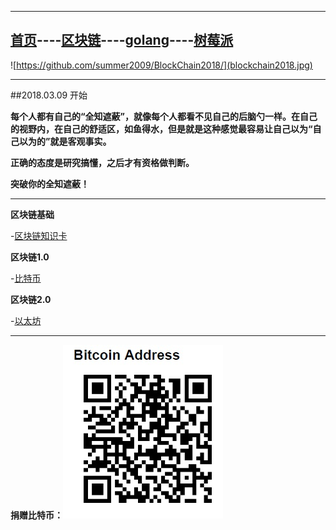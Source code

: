 -------


[首页](https://summer2009.github.io/BlockChain2018/)----[区块链](https://summer2009.github.io/BlockChain2018/)----[golang](https://summer2009.github.io/BlockChain2018/)----[树莓派](https://summer2009.github.io/wisdomdo/info_raspi.html)
----

![https://github.com/summer2009/BlockChain2018/](blockchain2018.jpg) 

--------------

##2018.03.09 开始

**每个人都有自己的“全知遮蔽”，就像每个人都看不见自己的后脑勺一样。在自己的视野内，在自己的舒适区，如鱼得水，但是就是这种感觉最容易让自己以为“自己以为的”就是客观事实。**

**正确的态度是研究搞懂，之后才有资格做判断。**

**突破你的全知遮蔽！**

----

**区块链基础**

  -[区块链知识卡](bc_card.md)

**区块链1.0**

-[比特币](http://www.bitcoin.org)
    
**区块链2.0**

-[以太坊](http://www.ethfans.org)



-----


**捐赠比特币：**![捐赠](denote_btc.jpg)
